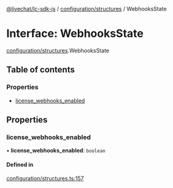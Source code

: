 [@livechat/lc-sdk-js](../README.md) / [configuration/structures](../modules/configuration_structures.md) / WebhooksState

# Interface: WebhooksState

[configuration/structures](../modules/configuration_structures.md).WebhooksState

## Table of contents

### Properties

- [license\_webhooks\_enabled](configuration_structures.WebhooksState.md#license_webhooks_enabled)

## Properties

### license\_webhooks\_enabled

• **license\_webhooks\_enabled**: `boolean`

#### Defined in

[configuration/structures.ts:157](https://github.com/livechat/lc-sdk-js/blob/11cc290/src/configuration/structures.ts#L157)
